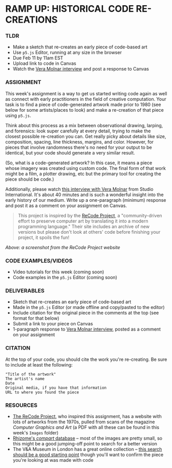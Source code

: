 ![]()

# RAMP UP: HISTORICAL CODE RE-CREATIONS

### TLDR  
* Make a sketch that re-creates an early piece of code-based art  
* Use `p5.js` Editor, running at any size in the browser  
* Due Feb 11 by 11am EST  
* Upload link to code in Canvas  
* Watch the [Vera Molnar interview](https://vimeo.com/273642211) and post a response to Canvas  


### ASSIGNMENT  
This week's assignment is a way to get us started writing code again as well as connect with early practitioners in the field of creative computation. Your task is to find a piece of code-generated artwork made prior to 1980 (see below for some artists/places to look) and make a re-creation of that piece using `p5.js`.

Think about this process as a mix between observational drawing, larping, and forensics: look super carefully at every detail, trying to make the closest possible re-creation you can. Get really picky about details like size, composition, spacing, line thickness, margins, and color. However, for pieces that involve randomness there's no need for your output to be identical, but your code should generate a very similar result.

(So, what is a code-generated artwork? In this case, it means a piece whose imagery was created using custom code. The final form of that work might be a film, a plotter drawing, etc but the primary tool for creating the piece should be code.)

Additionally, please watch [this interview with Vera Molnar](https://vimeo.com/273642211) from Studio International. It's about 40 minutes and is such a wonderful insight into the early history of our medium. Write up a one-paragraph (minimum) response and post it as a comment on your assignment on Canvas.

> This project is inspired by the [ReCode Project](http://recodeproject.com), a "community-driven effort to preserve computer art by translating it into a modern programming language." Their site includes an archive of new versions but please don't look at others' code before finishing your project, it spoils the fun!

*Above: a screenshot from the ReCode Project website*  


### CODE EXAMPLES/VIDEOS  
* Video tutorials for this week (coming soon)  
* Code examples in the `p5.js` Editor (coming soon)  


### DELIVERABLES  
* Sketch that re-creates an early piece of code-based art  
* Made in the `p5.js` Editor (or made offline and copy/pasted to the editor)  
* Include citation for the original piece in the comments at the top (see format for that below)
* Submit a link to your piece on Canvas  
* 1-paragraph response to [Vera Molnar interview](https://vimeo.com/273642211), posted as a comment on your assignment  


### CITATION  
At the top of your code, you should cite the work you're re-creating. Be sure to include at least the following:  

```
"Title of the artwork"
The artist's name
Date
Original media, if you have that information
URL to where you found the piece
```


### RESOURCES  
* [The ReCode Project](http://recodeproject.com), who inspired this assignment, has a website with lots of artworks from the 1970s, pulled from scans of the magazine *Computer Graphics and Art* (a PDF with all these can be found in this week's `Images` folder)  
* [Rhizome's *compart* database](http://dada.compart-bremen.de/browse/artwork?filter_type=item_type&filter_value=drawing) – most of the images are pretty small, so this might be a good jumping-off point to search for a better version  
* The V&A Museum in London has a great online collection – [this search should be a good starting point](http://collections.vam.ac.uk/search/?listing_type=list&offset=0&limit=15&narrow=1&extrasearch=&q=computer+art&quality=0&objectnamesearch=&placesearch=&after=&before=1980&namesearch=&materialsearch=&mnsearch=&locationsearch=) though you'll want to confirm the piece you're looking at was made with code  

